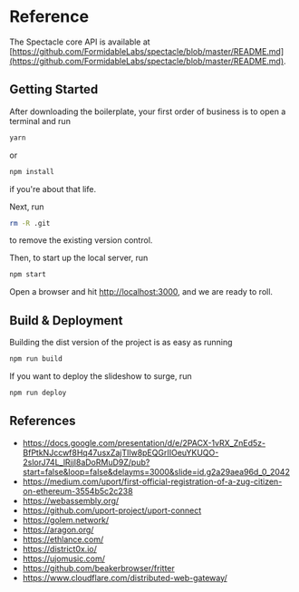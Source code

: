 
# Reference

The Spectacle core API is available at [https://github.com/FormidableLabs/spectacle/blob/master/README.md](https://github.com/FormidableLabs/spectacle/blob/master/README.md).

## Getting Started

After downloading the boilerplate, your first order of business is to open a terminal and run 
```bash
yarn
```
or 
```bash
npm install
```
if you're about that life.

Next, run 
```bash
rm -R .git
```
to remove the existing version control.

Then, to start up the local server, run
```bash
npm start
```

Open a browser and hit [http://localhost:3000](http://localhost:3000), and we are ready to roll.

## Build & Deployment

Building the dist version of the project is as easy as running
```bash
npm run build
```

If you want to deploy the slideshow to surge, run 
```bash
npm run deploy
```

## References
  - https://docs.google.com/presentation/d/e/2PACX-1vRX_ZnEd5z-BfPtkNJccwf8Hq47usxZajTIlw8pEQGrIIOeuYKUQO-2slorJ74L_lRjjl8aDoRMuD9Z/pub?start=false&loop=false&delayms=3000&slide=id.g2a29aea96d_0_2042
  - https://medium.com/uport/first-official-registration-of-a-zug-citizen-on-ethereum-3554b5c2c238
  - https://webassembly.org/
  - https://github.com/uport-project/uport-connect
  - https://golem.network/
  - https://aragon.org/
  - https://ethlance.com/
  - https://district0x.io/
  - https://ujomusic.com/
  - https://github.com/beakerbrowser/fritter
  - https://www.cloudflare.com/distributed-web-gateway/
